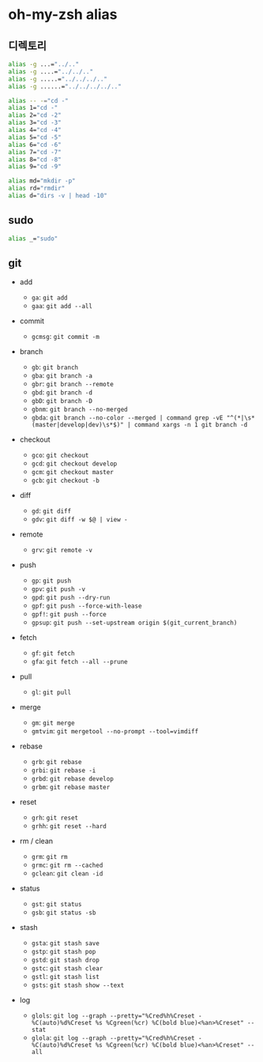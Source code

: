 # oh-my-zsh alias

## 디렉토리

```sh
alias -g ...="../.."
alias -g ....="../../.."
alias -g .....="../../../.."
alias -g ......="../../../../.."

alias -- -="cd -"
alias 1="cd -"
alias 2="cd -2"
alias 3="cd -3"
alias 4="cd -4"
alias 5="cd -5"
alias 6="cd -6"
alias 7="cd -7"
alias 8="cd -8"
alias 9="cd -9"

alias md="mkdir -p"
alias rd="rmdir"
alias d="dirs -v | head -10"
```

## sudo

```sh
alias _="sudo"
```

## git

- add

  - `ga`: `git add`
  - `gaa`: `git add --all`

- commit

  - `gcmsg`: `git commit -m`

- branch

  - `gb`: `git branch`
  - `gba`: `git branch -a`
  - `gbr`: `git branch --remote`
  - `gbd`: `git branch -d`
  - `gbD`: `git branch -D`
  - `gbnm`: `git branch --no-merged`
  - `gbda`: `git branch --no-color --merged | command grep -vE "^(*|\s*(master|develop|dev)\s*$)" | command xargs -n 1 git branch -d`

- checkout

  - `gco`: `git checkout`
  - `gcd`: `git checkout develop`
  - `gcm`: `git checkout master`
  - `gcb`: `git checkout -b`

- diff

  - `gd`: `git diff`
  - `gdv`: `git diff -w $@ | view -`

- remote

  - `grv`: `git remote -v`

- push

  - `gp`: `git push`
  - `gpv`: `git push -v`
  - `gpd`: `git push --dry-run`
  - `gpf`: `git push --force-with-lease`
  - `gpf!`: `git push --force`
  - `gpsup`: `git push --set-upstream origin $(git_current_branch)`

- fetch

  - `gf`: `git fetch`
  - `gfa`: `git fetch --all --prune`

- pull

  - `gl`: `git pull`

- merge

  - `gm`: `git merge`
  - `gmtvim`: `git mergetool --no-prompt --tool=vimdiff`

- rebase

  - `grb`: `git rebase`
  - `grbi`: `git rebase -i`
  - `grbd`: `git rebase develop`
  - `grbm`: `git rebase master`

- reset

  - `grh`: `git reset`
  - `grhh`: `git reset --hard`

- rm / clean

  - `grm`: `git rm`
  - `grmc`: `git rm --cached`
  - `gclean`: `git clean -id`

- status

  - `gst`: `git status`
  - `gsb`: `git status -sb`

- stash

  - `gsta`: `git stash save`
  - `gstp`: `git stash pop`
  - `gstd`: `git stash drop`
  - `gstc`: `git stash clear`
  - `gstl`: `git stash list`
  - `gsts`: `git stash show --text`

- log

  - `glols`: `git log --graph --pretty="%Cred%h%Creset -%C(auto)%d%Creset %s %Cgreen(%cr) %C(bold blue)<%an>%Creset" --stat`
  - `glola`: `git log --graph --pretty="%Cred%h%Creset -%C(auto)%d%Creset %s %Cgreen(%cr) %C(bold blue)<%an>%Creset" --all`
